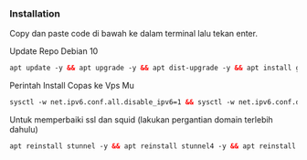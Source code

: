 ### Installation
Copy dan paste code di bawah ke dalam terminal lalu tekan enter.

Update Repo Debian 10

  ```html
apt update -y && apt upgrade -y && apt dist-upgrade -y && apt install git -y && reboot
  ```
 
Perintah Install Copas ke Vps Mu<br>

  ```html
sysctl -w net.ipv6.conf.all.disable_ipv6=1 && sysctl -w net.ipv6.conf.default.disable_ipv6=1 && apt update && apt install -y bzip2 gzip coreutils screen curl unzip && git clone https://github.com/miftah06/Mantap-main.git && cd Mantap-main && wget https://raw.githubusercontent.com/miftah06/mantap-main/master/setup.sh && chmod +x setup.sh && sed -i -e 's/\r$//' setup.sh && screen -S setup ./setup.sh
``` 

Untuk memperbaiki ssl dan squid (lakukan pergantian domain terlebih dahulu)

  ```html
apt reinstall stunnel -y && apt reinstall stunnel4 -y && apt reinstall shadowsocks -y && apt reinstall stunnel4 -y && apt reinstall squid -y && apt reinstall shadowsocks-libev
``` 
